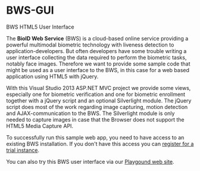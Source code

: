 BWS-GUI
=======

BWS HTML5 User Interface

The **BioID Web Service** (BWS) is a cloud-based online service providing a powerful multimodal biometric technology with liveness detection to application-developers. But often developers have some trouble writing a user interface collecting the data required to perform the biometric tasks, notably face images. Therefore we want to provide some sample code that might be used as a user interface to the BWS, in this case for a web based application using HTML5 with jQuery.

With this Visual Studio 2013 ASP.NET MVC project we provide some views, especially one for biometric verification and one for biometric enrollment together with a jQuery script and an optional Silverlight module. The jQuery script does most of the work regarding image capturing, motion detection and AJAX-communication to the BWS. The Silverlight module is only needed to capture images in case that the Browser does not support the HTML5 Media Capture API.

To successfully run this sample web app, you need to have access to an existing BWS installation. If you don't have this access you can [register for a trial instance](https://playground.bioid.com/BioIDCloudService/TrialInstanceRequisition).

You can also try this BWS user interface via our [Playgound web site](https://playground.bioid.com/BioIDApps/UnifiedUserInterface).
